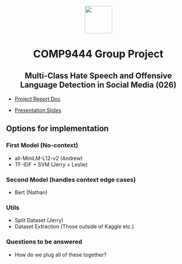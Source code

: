 <p align='center'>
<img src="https://cdn-icons-png.flaticon.com/512/3100/3100333.png " width="75" />
</p>
<h1 align='center'>COMP9444 Group Project</h1>
<h2 align='center'>
Multi-Class Hate Speech and Offensive Language Detection in Social Media (026)
</h2>

- [Project Report Doc](https://docs.google.com/document/d/1J-bV2ESFtu3zjjpIabKhCD_pXtCT_vyP9_YbnlqTB4A/edit?usp=sharing)

- [Presentation Slides](https://docs.google.com/presentation/d/16rYcF_tRftwAjX_Pcsc6GPDLl-_3RfIK7lNZzRy2ieQ/edit?usp=sharing)

## Options for implementation

### First Model (No-context)
- all-MiniLM-L12-v2 (Andrew)
- TF-IDF + SVM (Jerry + Leslie)

### Second Model (handles context edge cases)
- Bert (Nathan)

### Utils
- Split Dataset (Jerry)
- Dataset Extraction (Those outside of Kaggle etc.)

### Questions to be answered
- How do we plug all of these together?
